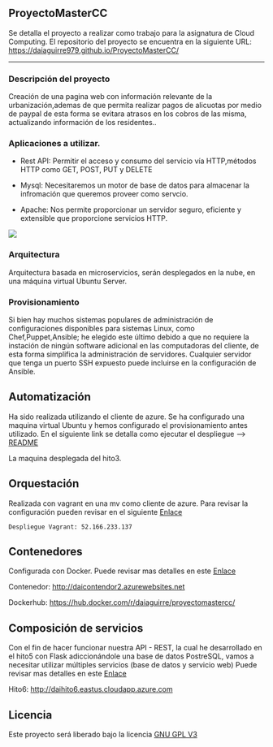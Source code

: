 ## ProyectoMasterCC

Se detalla el proyecto a realizar como trabajo para la asignatura de Cloud Computing. El repositorio del proyecto se encuentra en la siguiente URL: https://daiaguirre979.github.io/ProyectoMasterCC/


***


### Descripción del proyecto

Creación de una pagina web con información relevante de la urbanización,ademas de que permita realizar pagos de alicuotas por medio de paypal de esta forma se evitara atrasos en los cobros de las misma, actualizando información de los residentes..

### Aplicaciones a utilizar.

* Rest API: Permitir el acceso y consumo del servicio vía HTTP,métodos HTTP como GET, POST, PUT y DELETE


* Mysql: Necesitaremos un motor de base de datos para almacenar la infromación que queremos proveer como servcio.


* Apache: Nos permite proporcionar un servidor seguro, eficiente y extensible que proporcione servicios HTTP.

![](https://i.stack.imgur.com/f2D05.png)


### Arquitectura

Arquitectura basada en microservicios, serán desplegados en la nube, en una máquina virtual Ubuntu Server.

### Provisionamiento

Si bien hay muchos sistemas populares de administración de configuraciones disponibles para sistemas Linux, como Chef,Puppet,Ansible; he elegido este último debido a que no requiere la instación de  ningún software adicional en las computadoras del cliente, de esta forma simplifica la administración de servidores. Cualquier servidor que tenga un puerto SSH expuesto puede incluirse en la configuración de Ansible.

## Automatización

Ha sido realizada utilizando el cliente de azure. Se ha configurado una maquina virtual Ubuntu y hemos configurado el provisionamiento antes utilizado. En el siguiente link se detalla como ejecutar el despliegue --> [README](https://github.com/daiaguirre979/ProyectoMasterCC/blob/master/automatizacion/README.md)

La maquina desplegada del hito3.

## Orquestación

Realizada con vagrant en una mv como cliente de azure. Para revisar la configuración pueden revisar en el siguiente [Enlace](https://github.com/daiaguirre979/ProyectoMasterCC/blob/master/orquestacion/README.md)

	Despliegue Vagrant: 52.166.233.137 


## Contenedores
Configurada con Docker. Puede revisar mas detalles en este [Enlace](https://github.com/daiaguirre979/ProyectoMasterCC/blob/master/contenedores/README.md)

Contenedor: http://daicontendor2.azurewebsites.net

Dockerhub: https://hub.docker.com/r/daiaguirre/proyectomastercc/


## Composición de servicios

Con el fin de hacer funcionar nuestra API - REST, la cual he desarrollado en el hito5 con Flask adiccionándole una base de datos PostreSQL, vamos a necesitar utilizar múltiples servicios (base de datos y servicio web) Puede revisar mas detalles en este [Enlace](https://github.com/daiaguirre979/ProyectoMasterCC/tree/master/composicion)

Hito6: http://daihito6.eastus.cloudapp.azure.com

## Licencia

Este proyecto será liberado bajo la licencia [GNU GPL V3](https://github.com/daiaguirre979/ProyectoMasterCC/blob/master/LICENSE)



